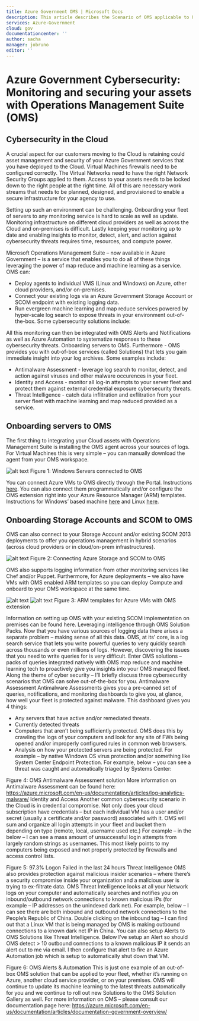 ```yaml
---
title: Azure Government OMS | Microsoft Docs
description: This article describes the Scenario of OMS applicable to US Government agencies and solution providers
services: Azure-Government
cloud: gov
documentationcenter: ''
author: sacha
manager: jobruno
editor: ''
---
```


# Azure Government Cybersecurity: Monitoring and securing your assets with Operations Management Suite (OMS)

## Cybersecurity in the Cloud
A crucial aspect for our customers moving to the Cloud is retaining could asset management and security of your Azure Government services that you have deployed to the Cloud. Virtual Machines firewalls need to be configured correctly. The Virtual Networks need to have the right Network Security Groups applied to them. Access to your assets needs to be locked down to the right people at the right time. All of this are necessary work streams that needs to be planned, designed, and provisioned to enable a secure infrastructure for your agency to use.

Setting up such an environment can be challenging. Onboarding your fleet of servers to any monitoring service is hard to scale as well as update. Monitoring infrastructure on different cloud providers as well as across the Cloud and on-premises is difficult. Lastly keeping your monitoring up to date and enabling insights to monitor, detect, alert, and action against cybersecurity threats requires time, resources, and compute power.

Microsoft Operations Management Suite – now available in Azure Government – is a service that enables you to do all of these things leveraging the power of map reduce and machine learning as a service. OMS can:
* Deploy agents to individual VMS (Linux and Windows) on Azure, other cloud providers, and/or on-premises.
* Connect your existing logs via an Azure Government Storage Account or SCOM endpoint with existing logging data.
* Run evergreen machine learning and map reduce services powered by hyper-scale log search to expose threats in your environment out-of-the-box. Some cybersecurity solutions include:

All this monitoring can then be integrated with OMS Alerts and Notifications as well as Azure Automation to systematize responses to these cybersecurity threats.
Onboarding servers to OMS. Furthermore - OMS provides you with out-of-box services (called Solutions) that lets you gain immediate insight into your log archives. Some examples include:

* Antimalware Assessment - leverage log search to monitor, detect, and action against viruses and other malware occurences in your fleet.
* Identity and Access - monitor all log-in attempts to your server fleet and protect them against external credential exposure cybersecurity threats.
* Threat Intelligence - catch data inflitration and exflitration from your server fleet with machine learning and map reduced provided as a service.

## Onboarding servers to OMS
The first thing to integrating your Cloud assets with Operations Management Suite is installing the OMS agent across your sources of logs.
For Virtual Machines this is very simple – you can manually download the agent from your OMS workspace.

![alt text](./media/documentation-government-oms-figure1.png)
Figure 1: Windows Servers connected to OMS

You can connect Azure VMs to OMS directly through the Portal. Instructions [here](https://blogs.technet.microsoft.com/momteam/2016/02/10/new-ways-to-enable-log-analytics-oms-on-your-azure-vms/).
You can also connect them programmatically and/or configure the OMS extension right into your Azure Resource Manager (ARM) templates. Instructions for Windows’ based machine [here](https://docs.microsoft.com/en-us/azure/log-analytics/log-analytics-windows-agents) and Linux [here](https://docs.microsoft.com/en-us/azure/log-analytics/log-analytics-linux-agents).

## Onboarding Storage Accounts and SCOM to OMS
OMS can also connect to your Storage Account and/or existing SCOM 2013 deployments to offer you operations management in hybrid scenarios (across cloud providers or in cloud/on-prem infrastructures).

![alt text](./media/documentation-government-oms-figure2.png)
Figure 2: Connecting Azure Storage and SCOM to OMS

OMS also supports logging information from other monitoring services like Chef and/or Puppet. Furthermore, for Azure deployments – we also have VMs with OMS enabled ARM templates so you can deploy Compute and onboard to your OMS workspace at the same time. 

![alt text](./media/documentation-government-oms-figure3a.png)
![alt text](./media/documentation-government-oms-figure3b.png)
Figure 3: ARM templates for Azure VMs with OMS extension

Information on setting up OMS with your existing SCOM implementation on premises can be found here.
Leveraging intelligence through OMS Solution Packs.
Now that you have various sources of logging data there arises a separate problem – making sense of all this data.
OMS, at its’ core, is a log search service that lets you write powerful queries to very quickly search across thousands or even millions of logs. However, discovering the issues that you need to write queries for is very difficult.
Enter OMS solutions – packs of queries integrated natively with OMS map reduce and machine learning tech to proactively give you insights into your OMS managed fleet.
Along the theme of cyber security – I’ll briefly discuss three cybersecurity scenarios that OMS can solve out-of-the-box for you.
Antimalware Assessment
Antimalware Assessments gives you a pre-canned set of queries, notifications, and monitoring dashboards to give you, at glance, how well your fleet is protected against malware.
This dashboard gives you 4 things:
-	Any servers that have active and/or remediated threats.
-	Currently detected threats
-	Computers that aren’t being sufficiently protected. OMS does this by crawling the logs of your computers and look for any site of FWs being opened and/or improperly configured rules in common web browsers.
-	Analysis on how your protected servers are being protected. For example – by native Windows OS virus protection and/or something like System Center Endpoint Protection.
For example, below – you can see a threat was caught and automatically triaged by Systems Center:
 
Figure 4: OMS Antimalware Assessment solution
More information on Antimalware Assessment can be found here: https://azure.microsoft.com/en-us/documentation/articles/log-analytics-malware/ 
Identity and Access
Another common cybersecurity scenario in the Cloud is in credential compromise. Not only does your cloud subscription have credentials – but each individual VM has a user and/or secret (usually a certificate and/or password) associated with it.
OMS will sum and organize all login attempts in your fleet and bucket them depending on type (remote, local, username used etc.)
For example – in the below – I can see a mass amount of unsuccessful login attempts from largely random strings as usernames. This most likely points to my computers being exposed and not properly protected by firewalls and access control lists.
 
Figure 5: 97.3% Logon Failed in the last 24 hours
Threat Intelligence
OMS also provides protection against malicious insider scenarios – where there’s a security compromise inside your organization and a malicious user is trying to ex-filtrate data.
OMS Threat Intelligence looks at all your Network logs on your computer and automatically searches and notifies you on inbound/outbound network connections to known malicious IPs (for example – IP addresses on the unindexed dark net).
For example, below – I can see there are both inbound and outbound network connections to the People’s Republic of China. 
Double clicking on the inbound tag – I can find out that a Linux VM that is being managed by OMS is making outbound connections to a known dark net IP in China.
You can also setup Alerts to OMS Solutions like Threat Intelligence. Below I’ve setup an Alert so should OMS detect > 10 outbound connections to a known malicious IP it sends an alert out to me via email. I then configure that alert to fire an Azure Automation job which is setup to automatically shut down that VM.
 
Figure 6: OMS Alerts & Automation
This is just one example of an out-of-box OMS solution that can be applied to your fleet, whether it’s running on Azure, another cloud service provider, or on your premises.
OMS will continue to update its machine learning to the latest threats automatically for you and we continue to roll out new Solutions to the OMS Solution Gallery as well.
For more information on OMS – please consult our documentation page here: https://azure.microsoft.com/en-us/documentation/articles/documentation-government-overview/ 
